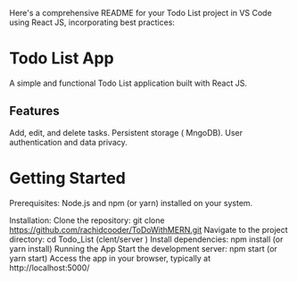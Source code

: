 Here's a comprehensive README for your Todo List project in VS Code using React JS, incorporating best practices:

# Todo List App

A simple and functional Todo List application built with React JS.

## Features

Add, edit, and delete tasks.
Persistent storage ( MngoDB).
 User authentication and data privacy.
 
# Getting Started

Prerequisites:
       Node.js and npm (or yarn) installed on your system.
       
Installation:
        Clone the repository: git clone https://github.com/rachidcooder/ToDoWithMERN.git
     Navigate to the project directory: cd Todo_List (clent/server )
      Install dependencies: npm install (or yarn install)
Running the App 
Start the development server: npm start (or yarn start)
Access the app in your browser, typically at http://localhost:5000/
